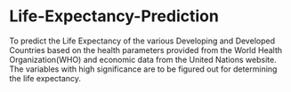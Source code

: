 # Life-Expectancy-Prediction
To predict the Life Expectancy of the various Developing and Developed Countries based on the health parameters provided from the World Health Organization(WHO) and economic data from the United Nations website. The variables with high significance are to be figured out for determining the life expectancy.
